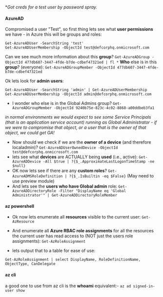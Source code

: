 *_Got creds for a test user by password spray._
#### AzureAD
Compromised a user "Test", so first thing lets see what **user permissions** we have - in Azure this will be groups and roles:
```
Get-AzureADUser -SearchString 'test'
Get-AzureADUserMembership -ObjectId test@defcorphq.onmicrosoft.com
```
Can we see much more information about this **group**? ```Get-AzureADGroup -ObjectId 477db607-3447-4fde-b7de-cdbef47321ed | fl *```
**Who** else is in this **group**? (everyone):  ```Get-AzureADGroupMember -ObjectId 477db607-3447-4fde-b7de-cdbef47321ed```


Ok lets look for **admin users**:
```
Get-AzureADUser -SearchString 'admin' | Get-AzureADUserMembership
Get-AzureADUserMembership -ObjectId admin@defcorphq.onmicrosoft.com
```
- I wonder who else is in the Global Admins group? ```Get-AzureADGroupMember -ObjectId 9240b75e-823c-4c02-8868-a00ddbeb3fa1```

_in normal environments we would expect to see some Service Principals (that is an application service account) running as Global Administrator - if we were to compromise that object, or a user that is the owner of that object, we could get GA!_

- Now should we check if we are the **owner of a device** (and therefore localadmin)? ```Get-AzureADUserOwnedDevice -ObjectId test@defcorphq.onmicrosoft.com```
- lets see what **devices** are ACTUALLY being **used** (i.e., active): ```Get-AzureADDevice -All $true | ?{$_.ApproximateLastLogonTimeStamp -ne $null}```
- OK now lets see if there are any **custom roles**? ```Get-AzureADMSRoleDefinition | ?{$_.IsBuiltin -eq $False}``` (May need to use preview module)
- And lets see the **users who have Global admin** role: ```Get-AzureADDirectoryRole -Filter "DisplayName eq 'Global Administrator'" | Get-AzureADDirectoryRoleMember```

#### az powershell

- Ok now lets enumerate all **resources** visible to the current user:
```Get-AzResource```

- And enumerate all **Azure RBAC role assignments** for all the resources the current user has read access to (NOT just the users role assignments):
```Get-AzRoleAssignment```

- lets output that to a table for ease of use:
```
Get-AzRoleAssignment | select DisplayName, RoleDefinitionName, ObjectType, CanDelegate
```
#### az cli
a good one to use from az cli is the **whoami** equivalent:-
```az ad signed-in-user show```
